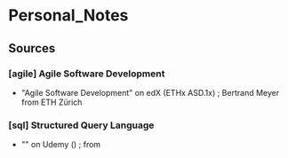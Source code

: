 # Personal_Notes

## Sources

### [agile] Agile Software Development
* "Agile Software Development" on edX (ETHx ASD.1x) ; Bertrand Meyer from ETH Zürich

### [sql] Structured Query Language
* "" on Udemy () ; from
